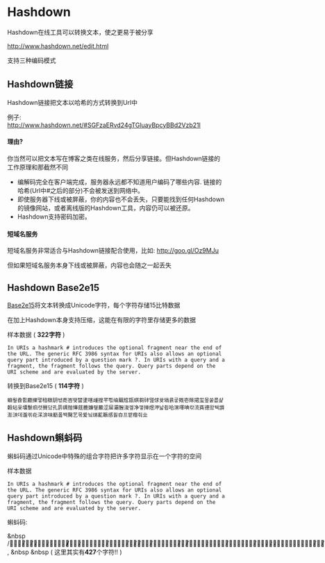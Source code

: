 # Hashdown

Hashdown在线工具可以转换文本，使之更易于被分享

http://www.hashdown.net/edit.html

支持三种编码模式

## Hashdown链接

Hashdown链接把文本以哈希的方式转换到Url中

例子:  
http://www.hashdown.net/#SGFzaERvd24gTGluayBpcyBBd2Vzb21l

#### 理由?

你当然可以把文本写在博客之类在线服务，然后分享链接。但Hashdown链接的工作原理和那截然不同

* 编解码完全在客户端完成，服务器永远都不知道用户编码了哪些内容. 链接的哈希(Url中#之后的部分)不会被发送到网络中。
* 即使服务器下线或被屏蔽，你的内容也不会丢失，只要能找到任何Hashdown的镜像网站，或者离线版的Hashdown工具，内容仍可以被还原。
* Hashdown支持密码加密。

#### 短域名服务
短域名服务非常适合与Hashdown链接配合使用，比如: http://goo.gl/Oz9MJu

但如果短域名服务本身下线或被屏蔽，内容也会随之一起丢失

## Hashdown Base2e15

[Base2e15](https://github.com/rinick/base2e15)将文本转换成Unicode字符，每个字符存储15比特数据

在加上Hashdown本身支持压缩，这能在有限的字符里存储更多的数据

样本数据 ( **322字符** )
```
In URIs a hashmark # introduces the optional fragment near the end of the URL. The generic RFC 3986 syntax for URIs also allows an optional query part introduced by a question mark ?. In URIs with a query and a fragment, the fragment follows the query. Query parts depend on the URI scheme and are evaluated by the server.
```
转换到Base2e15 ( **114字符** )
```
蜵웦孴쮨廳擽땧䅧橔䑚쌳唜峇땢榃堻嗐歱揘芊쁷䌷䬕䆪㽍蜞芻䂜뗊俅뀾塙륡곻摡壱䉌捃玺뫂쑽릆샱糓䀡윷㚂䰒㾎렷䝿닸孔쯝禑揩㦊莛蔍嬚쥎䕾涩屇灞䣽浚껲净꼏掸煜㳌낣췹哈潶㘁唺캮㳳萯德왔뒉䜠澎㴺데瀊킊炛㴕渄味䈥폺뙉臋艺몪爱닄焍薍䩨感휧夻프쨭㿊줘㐀
```

## Hashdown蝌蚪码
蝌蚪码通过Unicode中特殊的组合字符把许多字符显示在一个字符的空间

样本数据
```
In URIs a hashmark # introduces the optional fragment near the end of the URL. The generic RFC 3986 syntax for URIs also allows an optional query part introduced by a question mark ?. In URIs with a query and a fragment, the fragment follows the query. Query parts depend on the URI scheme and are evaluated by the server.
```
蝌蚪码:

&nbsp /̶̶̴̴̸̵⃚̸⃚̷⃚⃙̵̷̴⃘̵̵⃚̷̷̷̸̸̵̶⃘̷̴⃚̴⃘̴̴⃚̸⃚⃘̴⃘̴̸̴⃘̸̴̸⃚̵̶̸⃙̵̶̵⃙̵̴̸⃙̴̸̸⃚⃘̵̶̵̷̶⃙⃙⃙̶̸̵̴̶⃘̶̶̴̸̵̶⃙̷̴̷⃚̷⃘⃙̴⃚⃙⃙̴̴⃘⃘̸⃘⃙̸̶̶⃚̶⃘̵⃙̷̷⃙⃙̶̶⃘̷̸⃚⃘̴⃚⃘⃚̵̶̴⃙⃘̵̴⃚̶̴⃘̸̶̵̴̶̵⃚⃙⃘⃚̴̵̷⃚̷⃚̴⃘⃘⃙̵̴⃙⃙̸̶̴̸̴⃘̴̵̷⃘⃚⃚̶⃘̸̸⃚̸̴̵̷⃙̶̴⃚⃚̵⃙⃘⃙ًًًًًًًًًًًًًًًًًًًًًًًًًًًًًًًًًٌٌٌٌٌٌٌٌٌٌٌٌٌٌٌٌٌٌٌٌٌٌٌٌٌٌٌٌٌٌٌٌٌٌٌٌٌٌٍٍٍٍٍٍٍٍٍٍٍٍٍٍٍٍٍٍٍٍٍٍٍٍٍٍٍََََََََََََََََََََََََََََََُُُُُُُُُُُُُُُُُُُٰٰٰٰٰٰٰٰٰٰٰٰٰٰٰٰٰٰٰٰٰٰٰٰٰٰٰٰٰٰٰٰۤۤۤۤۤۤۤۤۤۤۤۤۤۤۤۤۤۤۤۤۤۤۤۤۤۤۤۤ͘͘͘͘͘͘͘͘͘͘͘͘͘͘͘͘͘͘͘͘͘͘͘͘͘‎,  &nbsp &nbsp ( 这里其实有**427**个字符!! )
